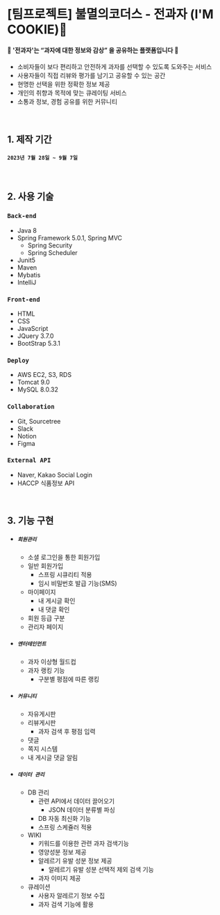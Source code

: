 # [팀프로젝트] 불멸의코더스 - 전과자 (I'M COOKIE)🍪
#### 🍪 '전과자'는 “과자에 대한 정보와 감상” 을 공유하는 플랫폼입니다 🍪
* 소비자들이 보다 편리하고 안전하게 과자를 선택할 수 있도록 도와주는 서비스
* 사용자들이 직접 리뷰와 평가를 남기고 공유할 수 있는 공간
* 현명한 선택을 위한 정확한 정보 제공
* 개인의 취향과 목적에 맞는 큐레이팅 서비스
* 소통과 정보, 경험 공유를 위한 커뮤니티

<br>

## 1. 제작 기간
#### `2023년 7월 28일 ~ 9월 7일`

<br>

## 2. 사용 기술
### `Back-end`
* Java 8
* Spring Framework 5.0.1, Spring MVC
  * Spring Security
  * Spring Scheduler
* Junit5
* Maven
* Mybatis
* IntelliJ

### `Front-end`
* HTML
* CSS
* JavaScript
* JQuery 3.7.0
* BootStrap 5.3.1

### `Deploy`
* AWS EC2, S3, RDS
* Tomcat 9.0
* MySQL 8.0.32

### `Collaboration`
* Git, Sourcetree 
* Slack 
* Notion
* Figma

### `External API`
* Naver, Kakao Social Login
* HACCP 식품정보 API


<br>

## 3. 기능 구현
* ##### `회원관리`
  * 소셜 로그인을 통한 회원가입
  * 일반 회원가입
     * 스프링 시큐리티 적용
     * 임시 비밀번호 발급 기능(SMS)
  * 마이페이지
    * 내 게시글 확인
    * 내 댓글 확인
  * 회원 등급 구분
  * 관리자 페이지

* ##### `엔터테인먼트`
  * 과자 이상형 월드컵
  * 과자 랭킹 기능
    * 구분별 평점에 따른 랭킹

* ##### `커뮤니티`
  * 자유게시판
  * 리뷰게시판
    * 과자 검색 후 평점 입력
  * 댓글
  * 쪽지 시스템
  * 내 게시글 댓글 알림

* ##### `데이터 관리`
  * DB 관리
    * 관련 API에서 데이터 끌어오기
      * JSON 데이터 분류별 파싱
    * DB 자동 최신화 기능
    * 스프링 스케쥴러 적용
  * WIKI
    * 키워드를 이용한 관련 과자 검색기능
    * 영양성분 정보 제공
    * 알레르기 유발 성분 정보 제공
      * 알레르기 유발 성분 선택적 제외 검색 기능
    * 과자 이미지 제공
  * 큐레이션
    * 사용자 알레르기 정보 수집
    * 과자 검색 기능에 활용


<br>

